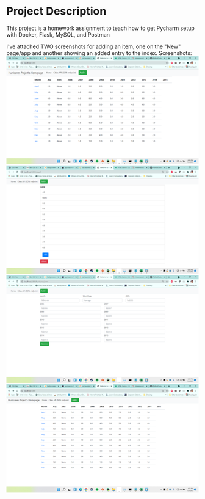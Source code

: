 # Project Description
This project is a homework assignment to teach how to get Pycharm setup with Docker, Flask, MySQL, and Postman

I've attached TWO screenshots for adding an item, one on the "New" page/app and another showing an added entry to the index.
Screenshots:
![main](Screenshots/indx.png)
![view record](Screenshots/viewRecord.png)
![add item](Screenshots/additem1.png)
![add item](Screenshots/additem2.png)
